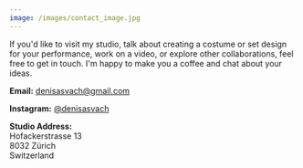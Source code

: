 ```yaml
---
image: /images/contact_image.jpg
---
```


If you'd like to visit my studio, talk about creating a costume or set design for your performance, work on a video, or explore other collaborations, feel free to get in touch. I'm happy to make you a coffee and chat about your ideas.

**Email:** [denisasvach@gmail.com](mailto:info@denisasvach.com)

**Instagram:** [@denisasvach](https://www.instagram.com/denisasvach)

**Studio Address:**\
Hofackerstrasse 13\
8032 Zürich\
Switzerland
